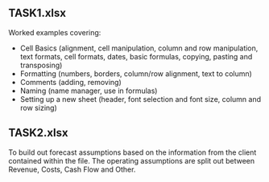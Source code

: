 ## TASK1.xlsx
Worked examples covering:

- Cell Basics (alignment, cell manipulation, column and row manipulation, text formats, cell formats, dates, basic formulas, copying, pasting and transposing)
- Formatting (numbers, borders, column/row alignment, text to column)
- Comments (adding, removing)
- Naming (name manager, use in formulas)
- Setting up a new sheet (header, font selection and font size, column and row sizing)

## TASK2.xlsx
To build out forecast assumptions based on the information from the client contained within the file. The operating assumptions are split out between Revenue, Costs, Cash Flow and Other.



